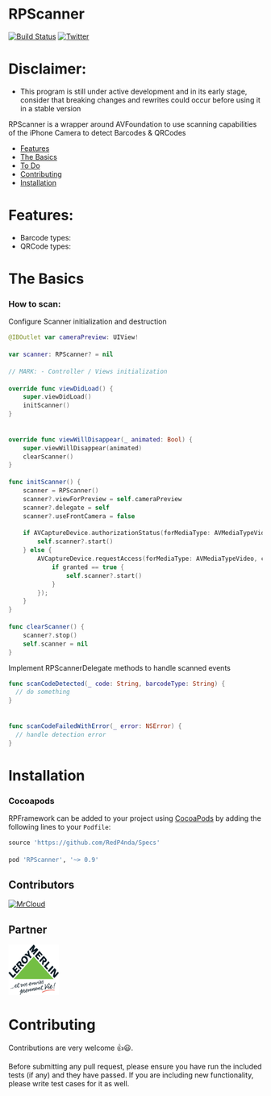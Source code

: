 RPScanner
============

[![Build Status](https://travis-ci.org/RedP4nda/RPScanner.svg?branch=master)](https://travis-ci.org/RedP4nda/RPFramework)
[![Twitter](https://img.shields.io/badge/twitter-@Florian_MrCloud-blue.svg?style=flat)](http://twitter.com/Florian_MrCloud)

# Disclaimer:

- This program is still under active development and in its early stage, consider that breaking changes and rewrites could occur before using it in a stable version


RPScanner is a wrapper around AVFoundation to use scanning capabilities of the iPhone Camera to detect Barcodes & QRCodes

- [Features](#features)
- [The Basics](#the-basics)
- [To Do](#to-do)
- [Contributing](#contributing)
- [Installation](#installation)

# Features:

- Barcode types:
- QRCode types:

# The Basics

### How to scan:

Configure Scanner initialization and destruction

```swift
@IBOutlet var cameraPreview: UIView!

var scanner: RPScanner? = nil

// MARK: - Controller / Views initialization

override func viewDidLoad() {
    super.viewDidLoad()
    initScanner()
}


override func viewWillDisappear(_ animated: Bool) {
    super.viewWillDisappear(animated)
    clearScanner()
}

func initScanner() {
    scanner = RPScanner()
    scanner?.viewForPreview = self.cameraPreview
    scanner?.delegate = self
    scanner?.useFrontCamera = false

    if AVCaptureDevice.authorizationStatus(forMediaType: AVMediaTypeVideo) ==  AVAuthorizationStatus.authorized {
        self.scanner?.start()
    } else {
        AVCaptureDevice.requestAccess(forMediaType: AVMediaTypeVideo, completionHandler: { (granted :Bool) -> Void in
            if granted == true {
                self.scanner?.start()
            }
        });
    }
}

func clearScanner() {
    scanner?.stop()
    self.scanner = nil
}
```

Implement RPScannerDelegate methods to handle scanned events
```swift
func scanCodeDetected(_ code: String, barcodeType: String) {
  // do something
}


func scanCodeFailedWithError(_ error: NSError) {
  // handle detection error
}
```

# Installation
### Cocoapods
RPFramework can be added to your project using [CocoaPods](http://cocoapods.org) by adding the following lines to your `Podfile`:

```ruby
source 'https://github.com/RedP4nda/Specs'

pod 'RPScanner', '~> 0.9'
```

## Contributors
[![MrCloud](https://avatars2.githubusercontent.com/u/486140?s=100)](https://github.com/MrCloud)

## Partner
<img src="https://github.com/MobileTribe/pandroid/raw/master/pandroid-doc/assets/partner/lm.jpg" width="100" height="100" />

# Contributing

Contributions are very welcome 👍😃.

Before submitting any pull request, please ensure you have run the included tests (if any) and they have passed. If you are including new functionality, please write test cases for it as well.
